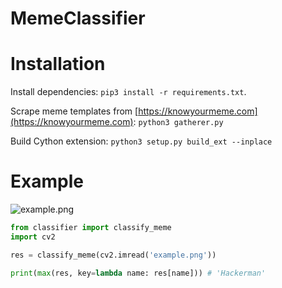# MemeClassifier

# Installation

Install dependencies: `pip3 install -r requirements.txt`.

Scrape meme templates from [https://knowyourmeme.com](https://knowyourmeme.com): `python3 gatherer.py`

Build Cython extension: `python3 setup.py build_ext --inplace`

# Example

![example.png](https://github.com/kajchang/MemeClassifier/raw/master/example.png)

```python
from classifier import classify_meme
import cv2

res = classify_meme(cv2.imread('example.png'))

print(max(res, key=lambda name: res[name])) # 'Hackerman'
```
